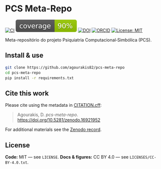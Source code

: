 # PCS Meta-Repo

[![CI](https://github.com/agourakis82/pcs-meta-repo/actions/workflows/python-tests.yml/badge.svg)](https://github.com/agourakis82/pcs-meta-repo/actions/workflows/python-tests.yml)
[![Coverage](coverage.svg)](coverage.svg)
[![DOI](https://zenodo.org/badge/DOI/10.5281/zenodo.16921952.svg)](https://doi.org/10.5281/zenodo.16921952)
[![ORCID](https://img.shields.io/badge/ORCID-0000--0002--8596--5097-brightgreen.svg?logo=orcid)](https://orcid.org/0000-0002-8596-5097)
[![License: MIT](https://img.shields.io/badge/license-MIT-blue.svg)](LICENSE)

Meta-repositório do projeto Psiquiatria Computacional‑Simbólica (PCS).

## Install & use

```bash
git clone https://github.com/agourakis82/pcs-meta-repo
cd pcs-meta-repo
pip install -r requirements.txt
```

## Cite this work

Please cite using the metadata in [CITATION.cff](CITATION.cff):

> Agourakis, D. *pcs-meta-repo*. <https://doi.org/10.5281/zenodo.16921952>

For additional materials see the [Zenodo record](https://doi.org/10.5281/zenodo.16921952).

## License

**Code:** MIT — see `LICENSE`.
**Docs & figures:** CC BY 4.0 — see `LICENSES/CC-BY-4.0.txt`.
